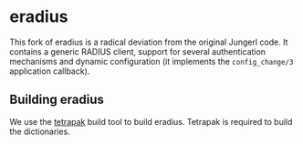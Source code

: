 # eradius

This fork of eradius is a radical deviation from the original
Jungerl code. It contains a generic RADIUS client, support for 
several authentication mechanisms and dynamic configuration
(it implements the `config_change/3` application callback).

## Building eradius

We use the [tetrapak](github.com/travelping/tetrapak) build tool to build eradius.
Tetrapak is required to build the dictionaries.

